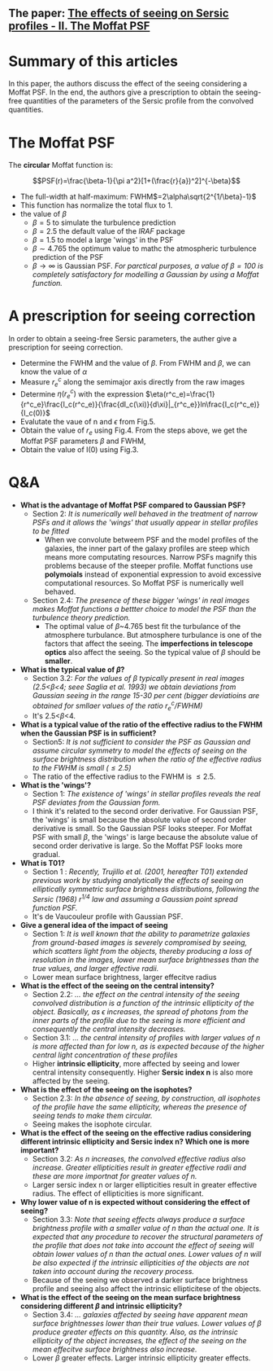 ## The paper: **[The effects of seeing on Sersic profiles - II. The Moffat PSF](https://ui.adsabs.harvard.edu/abs/2001MNRAS.328..977T/abstract)**
#
# Summary of this articles
In this paper, the authors discuss the effect of the seeing considering a Moffat PSF. In the end, the authors give a prescription to obtain the seeing-free quantities of the parameters of the Sersic profile from the convolved quantities.
# The Moffat PSF

The **circular** Moffat function is:

$$PSF(r)=\frac{\beta-1}{\pi a^2}[1+(\frac{r}{a})^2]^{-\beta}$$

- The full-width at half-maximum: FWHM$=2\alpha\sqrt{2^{1/\beta}-1}$
- This function has normalize the total flux to 1.
- the value of $\beta$
  - $\beta=5$ to simulate the turbulence prediction
  - $\beta=2.5$ the default value of the *IRAF* package
  - $\beta=1.5$ to model a large 'wings' in the PSF
  - $\beta\sim4.765$ the optimum value to mathc the atmospheric turbulence prediction of the PSF
  - $\beta\rightarrow\infty$ is Gaussian PSF. *For parctical purposes, a value of $\beta=100$ is completely satisfactory for modelling a Gaussian by using a Moffat function.*

# A prescription for seeing correction
In order to obtain a seeing-free Sersic parameters, the auther give a prescription for seeing correction.
- Determine the FWHM and the value of $\beta$. From FWHM and $\beta$, we can know the value of $\alpha$
- Measure $r_e^c$ along the semimajor axis directly from the raw images
- Determine $\eta(r^c_e)$ with the expression $\eta(r^c_e)=\frac{1}{r^c_e}\frac{I_c(r^c_e)}{\frac{dI_c(\xi)}{d\xi}|_{r^c_e}}ln\frac{I_c(r^c_e)}{I_c(0)}$
- Evalutate the vaue of n and $\epsilon$ from Fig.5. 
- Obtain the value of $r_e$ using Fig.4. From the steps above, we get the Moffat PSF parameters $\beta$ and FWHM, 
- Obtain the value of I(0) using Fig.3.

# Q&A
- **What is the advantage of Moffat PSF compared to Gaussian PSF?**
  - Section 2: *It is numerically well behaved in the treatment of narrow PSFs and it allows the 'wings' that usually appear in stellar profiles to be fitted*
    - When we convolute betweem PSF and the model profiles of the galaxies, the inner part of the galaxy profiles are steep which means more computating resources. Narrow PSFs magnify this problems because of the steeper profile. Moffat functions use **polymoials** instead of exponential expression to avoid excessive computational resources. So Moffat PSF is numerically well behaved.
  - Section 2.4: *The presence of these bigger 'wings' in real images makes Moffat functions a bettter choice to model the PSF than the turbulence theory prediction.*
    - The optimal value of $\beta$~4.765 best fit the turbulance of the atmosphere turbulance. But atmosphere turbulance is one of the factors that affect the seeing. The **imperfections in telescope optics** also affect the seeing. So the typical value of $\beta$ should be **smaller**.
- **What is the typical value of $\beta$?**
  - Section 3.2: *For the values of $\beta$ typically present in real images (2.5<$\beta$<4; seee Saglia et al. 1993) we obtain deviations from Gaussian seeing in the range 15-30 per cent (bigger deviatioins are obtained for smllaer values of the ratio $r^c_e$/FWHM)*
  - It's 2.5<$\beta$<4.
- **What is a typical value of the ratio of the effective radius to the FWHM when the Gaussian PSF is in sufficient?**
  - Section5: *It is not sufficient to consider the PSF as Gaussian and assume circular symmetry to model the effects of seeing on the surface brightness distribution when the ratio of the effective radius to the FWHM is small ($\le2.5$)*
  - The ratio of the effective radius to the FWHM is $\le2.5$.
- **What is the 'wings'?**
  - Section 1: *The existence of 'wings' in stellar profiles reveals the real PSF deviates from the Gaussian form.*
  - I think it's related to the second order derivative. For Gaussian PSF, the 'wings' is small because the absolute value of second order derivative is small. So the Gaussian PSF looks steeper. For Moffat PSF with small $\beta$, the 'wings' is large because the absolute value of second order derivative is large. So the Moffat PSF looks more gradual.
- **What is T01?**
  - Section 1 : *Recently, Trujillo et al. (2001, hereafter T01) extended previous work by studying analytically the effects of seeing on elliptically symmetric surface brightness distributions, following the Sersic (1968) $r^{1/4}$ law and assuming a Gaussian point spread function PSF.*
  - It's de Vaucouleur profile with Gaussian PSF.
- **Give a general idea of the impact of seeing**
  - Section 1: *It is well known that the ability to parametrize galaxies from ground-based images is severely compromised by seeing, which scatters light from the objects, thereby producing a loss of resolution in the images, lower mean surface brightnesses than the true values, and larger effective radii.*
  - Lower mean surface brightness, larger effecitve radius
- **What is the effect of the seeing on the central intensity?**
  - Section 2.2: *... the effect on the central intensity of the seeing convolved distribution is a function of the intrinsic ellipticity of the object. Basically, as $\epsilon$ increases, the spread of photons from the inner parts of the profile due to the seeing is more efficient and consequently the central intensity decreases.*
  - Section 3.1: *... the central intensity of profiles with larger values of n is more affected than for low n, as is expected because of the higher central light concentration of these profiles*
  - Higher **intrinsic ellipticity**, more affected by seeing and lower central intensity consequently. Higher **Sersic index n** is also more affected by the seeing.
- **What is the effect of the seeing on the isophotes?**
  - Section 2.3: *In the absence of seeing, by construction, all isophotes of the profile have the same ellipticity, whereas the presence of seeing tends to make them circular.*
  - Seeing makes the isophote circular.
- **What is the effect of the seeing on the effective radius considering different intrinsic ellipticity and Sersic index n? Which one is more important?**
  - Section 3.2: *As n increases, the convolved effective radius also increase. Greater ellipticities result in greater effective radii and these are more importnat for greater values of n.*
  - Larger sersic index n or larger ellipticities result in greater effective radius. The effect of ellipticities is more significant.
- **Why lower value of n is expected without considering the effect of seeing?**
  - Section 3.3: *Note that seeing effects always produce a surface brightness profile with a smaller value of n than the actual one. It is expected that any procedure to recover the structural parameters of the profile that does not take into account the effect of seeing will obtain lower values of n than the actual ones. Lower values of n will be also expected if the intrinsic ellipticities of the objects are not taken into account during the recovery process.*
  - Because of the seeing we observed a darker surface brightness profile and seeing also affect the intrinsic ellipticitese of the objects.
- **What is the effect of the seeing on the mean surface brightness considering different $\beta$ and intrinsic ellipticity?**
  - Section 3.4: *... galaxies affected by seeing have apparent mean surface brightnesses lower than their true values. Lower values of $\beta$ produce greater effects on this quantity. Also, as the intrinsic ellipticity of the object increases, the effect of the seeing on the mean effecitve surface brightness also increase.*
  - Lower $\beta$ greater effects. Larger intrinsic ellipticity greater effects.